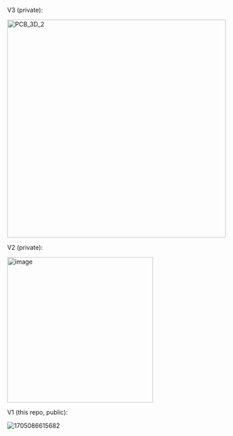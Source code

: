 V3 (private):

<img width="504" alt="PCB_3D_2" src="https://github.com/peterk268/RP2040-PCB/assets/45668297/08f55fb6-abbc-40d9-8c70-044a55f1ebc8">

V2 (private):

<img width="336" alt="image" src="https://github.com/peterk268/RP2040-PCB/assets/45668297/92589318-646b-4cae-b7eb-d0fd8729b970">


V1 (this repo, public): 

![1705086615682](https://github.com/peterk268/RP2040-PCB/assets/45668297/afb5a30b-a4ff-4f27-b949-7fa8e83d7685)
